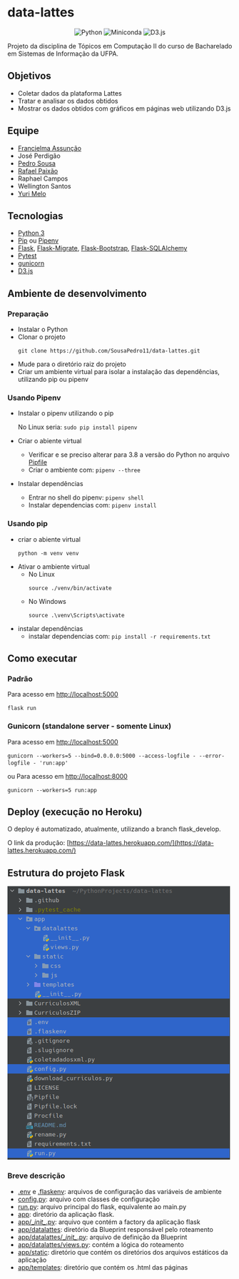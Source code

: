 # data-lattes

[comment]: <> (<h4 style="text-align:center">Python and D3.js</h4>)
<p style="text-align:center">
    <img alt="Python" src="https://img.shields.io/badge/python-3.8-green" />
    <img alt="Miniconda" src="https://img.shields.io/badge/miniconda-3-brightgreen" />
    <img alt="D3.js" src="https://img.shields.io/badge/D3.js-v5-orange" />
</p>
Projeto da disciplina de Tópicos em Computação II do curso de Bacharelado em Sistemas de Informação da UFPA.

## Objetivos
* Coletar dados da plataforma Lattes
* Tratar e analisar os dados obtidos
* Mostrar os dados obtidos com gráficos em páginas web utilizando D3.js

## Equipe
* [Francielma Assunção](https://github.com/FrancielmaA)
* José Perdigão
* [Pedro Sousa](https://github.com/SousaPedro11)
* [Rafael Paixão](https://github.com/Rapaix)
* Raphael Campos
* Wellington Santos
* [Yuri Melo](https://github.com/yurimses)

## Tecnologias
* [Python 3](https://www.python.org/)
* [Pip](https://pip.pypa.io/en/stable/) ou [Pipenv](https://github.com/pypa/pipenv)
* [Flask](https://flask.palletsprojects.com/en/1.1.x/),
  [Flask-Migrate](https://flask-migrate.readthedocs.io/en/latest/),
  [Flask-Bootstrap](https://pythonhosted.org/Flask-Bootstrap/),
  [Flask-SQLAlchemy](https://flask-sqlalchemy.palletsprojects.com/en/2.x/)
* [Pytest](https://docs.pytest.org/en/stable/)
* [gunicorn](https://gunicorn.org/)
* [D3.js](https://d3js.org/)

## Ambiente de desenvolvimento
### Preparação
* Instalar o Python
* Clonar o projeto
    ```shell
    git clone https://github.com/SousaPedro11/data-lattes.git
    ```
* Mude para o diretório raiz do projeto
* Criar um ambiente virtual para isolar a instalação das dependências, utilizando pip ou pipenv
### Usando Pipenv
* Instalar o pipenv utilizando o pip

    No Linux seria: ```sudo pip install pipenv```
* Criar o abiente virtual
  * Verificar e se preciso alterar para 3.8 a versão do Python no arquivo [Pipfile](Pipfile)
  * Criar o ambiente com: ```pipenv --three```
* Instalar dependências
  * Entrar no shell do pipenv: ```pipenv shell```
  * Instalar dependencias com: ```pipenv install```

### Usando pip
* criar o abiente virtual
  ```shell
  python -m venv venv
  ```
* Ativar o ambiente virtual
  * No Linux
    ```shell
    source ./venv/bin/activate
    ```
  * No Windows
    ```
    source .\venv\Scripts\activate
    ```
* instalar dependências
  * instalar dependencias com: ```pip install -r requirements.txt```


## Como executar
### Padrão
Para acesso em [http://localhost:5000](http://localhost:5000)
```shell
flask run
```

### Gunicorn (standalone server - somente Linux)
Para acesso em [http://localhost:5000](http://localhost:5000)
```shell
gunicorn --workers=5 --bind=0.0.0.0:5000 --access-logfile - --error-logfile - 'run:app'
```
ou
Para acesso em [http://localhost:8000](http://localhost:8000)
```shell
gunicorn --workers=5 run:app
```

## Deploy (execução no Heroku)
O deploy é automatizado, atualmente, utilizando a branch flask_develop.

O link da produção: [https://data-lattes.herokuapp.com/](https://data-lattes.herokuapp.com/)

## Estrutura do projeto Flask
<img src=".github/img/estrutura_flask.png" alt="estrutura_flask">

### Breve descrição
* [.env](.env) e [.flaskenv](.flaskenv): arquivos de configuração das variáveis de ambiente
* [config.py](config.py): arquivo com classes de configuração
* [run.py](run.py): arquivo principal do flask, equivalente ao main.py
* [app](app): diretório da aplicação flask.
* [app/\__init\__.py](app/__init__.py): arquivo que contém a factory da aplicação flask
* [app/datalattes](app/datalattes): diretório da Blueprint responsável pelo roteamento
* [app/datalattes/\__init\__.py](app/datalattes/__init__.py): arquivo de definição da Blueprint
* [app/datalattes/views.py](app/datalattes/views.py): contém a lógica do roteamento
* [app/static](app/static): diretório que contém os diretórios dos arquivos estáticos da aplicação
* [app/templates](app/templates): diretório que contém os .html das páginas
